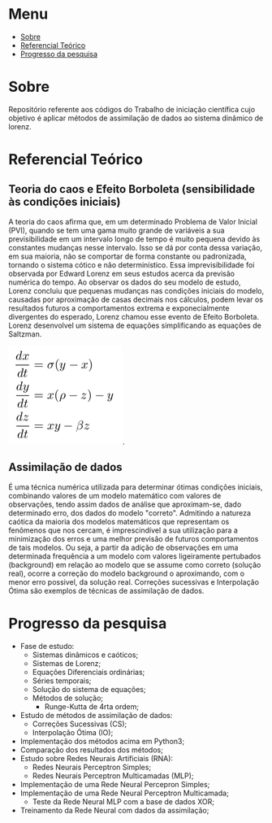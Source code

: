 # Menu
* [Sobre](#sobre)
* [Referencial Teórico](#referencial-teórico)
* [Progresso da pesquisa](#progresso-da-pesquisa)

# Sobre
Repositório referente aos códigos do Trabalho de iniciação científica cujo objetivo é aplicar métodos de assimilação de dados ao sistema dinâmico de lorenz.

# Referencial Teórico
## Teoria do caos e Efeito Borboleta (sensibilidade às condições iniciais)
A teoria do caos afirma que, em um determinado Problema de Valor Inicial (PVI), quando se tem uma gama muito grande de variáveis a sua previsibilidade em um intervalo longo de tempo é muito pequena devido às constantes mudanças nesse intervalo. Isso se dá por conta dessa variação, em sua maioria, não se comportar de forma constante ou padronizada, tornando o sistema cótico e não determinístico. Essa imprevisibilidade foi observada por Edward Lorenz em seus estudos acerca da previsão numérica do tempo. Ao observar os dados do seu modelo de estudo, Lorenz concluiu que pequenas mudanças nas condições iniciais do modelo, causadas por aproximação de casas decimais nos cálculos, podem levar os resultados futuros a comportamentos extrema e exponecialmente divergentes do esperado, Lorenz chamou esse evento de Efeito Borboleta. Lorenz desenvolvel um sistema de equações simplificando as equações de Saltzman.

![Fig. 1- Equações de Lorenz](https://raw.githubusercontent.com/daltonfelipe/assimilacao_de_dados/master/figuras/equacoes_lorenz.png).

## Assimilação de dados
É uma técnica numérica utilizada para determinar ótimas condições iniciais, combinando valores de um modelo matemático com valores de observações, tendo assim dados de análise que aproximam-se, dado determinado erro, dos dados do modelo "correto". Admitindo a natureza caótica da maioria dos modelos matemáticos que representam os fenômenos que nos cercam, é imprescindível a sua utilização para a minimização dos erros e uma melhor previsão de futuros comportamentos de tais modelos. Ou seja, a partir da adição de observações em uma determinada frequência a um modelo com valores ligeiramente pertubados (background) em relação ao modelo que se assume como correto (solução real), ocorre a correção do modelo background o aproximando, com o menor erro possivel, da solução real. Correções sucessivas e Interpolação Ótima são exemplos de técnicas de assimilação de dados.

# Progresso da pesquisa
* Fase de estudo:
    - Sistemas dinâmicos e caóticos;
    - Sistemas de Lorenz;
    - Equações Diferenciais ordinárias;
    - Séries temporais;
    - Solução do sistema de equações;
    - Métodos de solução;
        - Runge-Kutta de 4rta ordem;
* Estudo de métodos de assimilação de dados:
    - Correções Sucessivas (CS);
    - Interpolação Ótima (IO);
* Implementação dos métodos acima em Python3;
* Comparação dos resultados dos métodos;
* Estudo sobre Redes Neurais Artificiais (RNA):
    - Redes Neurais Perceptron Simples;
    - Redes Neurais Perceptron Multicamadas (MLP);
* Implementação de uma Rede Neural Percepron Simples;
* Implementação de uma Rede Neural Perceptron Multicamada;
    - Teste da Rede Neural MLP com a base de dados XOR;
* Treinamento da Rede Neural com dados da assimilação;

